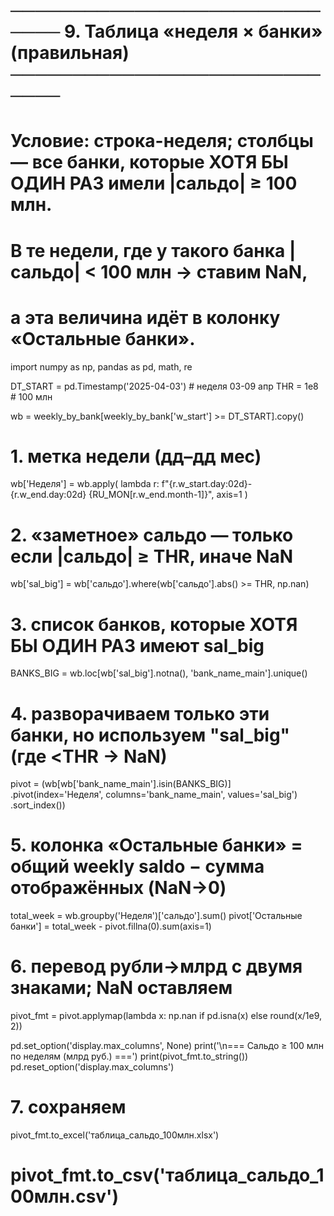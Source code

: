 # ───────────────────────────── 9. Таблица «неделя × банки» (правильная) ─────────────────────────────
#  Условие: строка-неделя; столбцы — все банки, которые ХОТЯ БЫ ОДИН РАЗ имели |сальдо| ≥ 100 млн.
#           В те недели, где у такого банка |сальдо| < 100 млн → ставим NaN,
#           а эта величина идёт в колонку «Остальные банки».

import numpy as np, pandas as pd, math, re

DT_START   = pd.Timestamp('2025-04-03')         # неделя 03-09 апр
THR        = 1e8                                # 100 млн

wb = weekly_by_bank[weekly_by_bank['w_start'] >= DT_START].copy()

# 1. метка недели (дд–дд мес)
wb['Неделя'] = wb.apply(
    lambda r: f"{r.w_start.day:02d}-{r.w_end.day:02d} {RU_MON[r.w_end.month-1]}", axis=1
)

# 2. «заметное» сальдо — только если |сальдо| ≥ THR, иначе NaN
wb['sal_big'] = wb['сальдо'].where(wb['сальдо'].abs() >= THR, np.nan)

# 3. список банков, которые ХОТЯ БЫ ОДИН РАЗ имеют sal_big
BANKS_BIG = wb.loc[wb['sal_big'].notna(), 'bank_name_main'].unique()

# 4. разворачиваем только эти банки, но используем "sal_big" (где <THR → NaN)
pivot = (wb[wb['bank_name_main'].isin(BANKS_BIG)]
         .pivot(index='Неделя',
                columns='bank_name_main',
                values='sal_big')
         .sort_index())

# 5. колонка «Остальные банки» = общий weekly saldo − сумма отображённых (NaN→0)
total_week = wb.groupby('Неделя')['сальдо'].sum()
pivot['Остальные банки'] = total_week - pivot.fillna(0).sum(axis=1)

# 6. перевод рубли→млрд с двумя знаками; NaN оставляем
pivot_fmt = pivot.applymap(lambda x: np.nan if pd.isna(x) else round(x/1e9, 2))

pd.set_option('display.max_columns', None)
print('\n=== Сальдо ≥ 100 млн по неделям (млрд руб.) ===')
print(pivot_fmt.to_string())
pd.reset_option('display.max_columns')

# 7. сохраняем
pivot_fmt.to_excel('таблица_сальдо_100млн.xlsx')
# pivot_fmt.to_csv('таблица_сальдо_100млн.csv')
